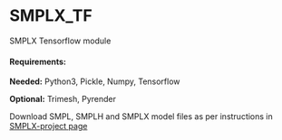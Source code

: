 # SMPLX_TF


SMPLX  Tensorflow module

#### **Requirements:**

**Needed:**
Python3,
Pickle,
Numpy,
Tensorflow

**Optional:**
Trimesh,
Pyrender


Download SMPL, SMPLH and  SMPLX model files as per instructions in
[SMPLX-project page](https://smpl-x.is.tue.mpg.de/)

